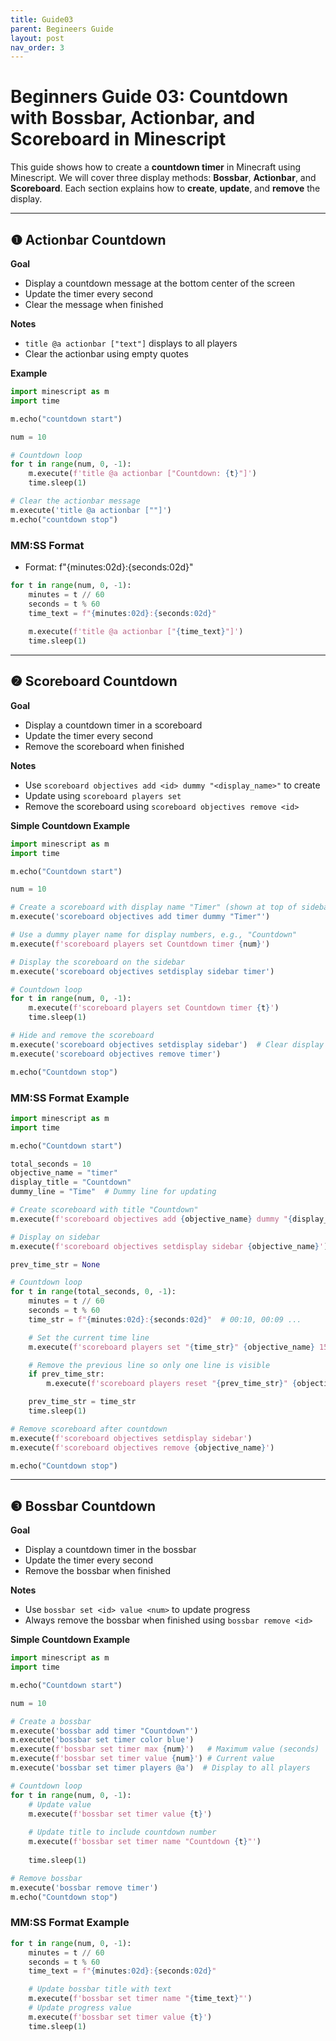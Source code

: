 ```yaml
---
title: Guide03
parent: Begineers Guide
layout: post
nav_order: 3
---
```


# Beginners Guide 03: Countdown with Bossbar, Actionbar, and Scoreboard in Minescript

This guide shows how to create a **countdown timer** in Minecraft using Minescript.
We will cover three display methods: **Bossbar**, **Actionbar**, and **Scoreboard**.
Each section explains how to **create**, **update**, and **remove** the display.

---

## ❶ Actionbar Countdown

**Goal**

* Display a countdown message at the bottom center of the screen
* Update the timer every second
* Clear the message when finished

**Notes**

* `title @a actionbar ["text"]` displays to all players
* Clear the actionbar using empty quotes

**Example**

```python
import minescript as m
import time

m.echo("countdown start")

num = 10

# Countdown loop
for t in range(num, 0, -1):
    m.execute(f'title @a actionbar ["Countdown: {t}"]')
    time.sleep(1)

# Clear the actionbar message
m.execute('title @a actionbar [""]')
m.echo("countdown stop")
```

### MM\:SS Format

* Format: f"{minutes:02d}:{seconds:02d}"

```python
for t in range(num, 0, -1):
    minutes = t // 60
    seconds = t % 60
    time_text = f"{minutes:02d}:{seconds:02d}"
    
    m.execute(f'title @a actionbar ["{time_text}"]')
    time.sleep(1)
```

---

## ❷ Scoreboard Countdown

**Goal**

* Display a countdown timer in a scoreboard
* Update the timer every second
* Remove the scoreboard when finished

**Notes**

* Use `scoreboard objectives add <id> dummy "<display_name>"` to create
* Update using `scoreboard players set`
* Remove the scoreboard using `scoreboard objectives remove <id>`

**Simple Countdown Example**

```python
import minescript as m
import time

m.echo("Countdown start")

num = 10

# Create a scoreboard with display name "Timer" (shown at top of sidebar)
m.execute('scoreboard objectives add timer dummy "Timer"')

# Use a dummy player name for display numbers, e.g., "Countdown"
m.execute(f'scoreboard players set Countdown timer {num}')

# Display the scoreboard on the sidebar
m.execute('scoreboard objectives setdisplay sidebar timer')

# Countdown loop
for t in range(num, 0, -1):
    m.execute(f'scoreboard players set Countdown timer {t}')
    time.sleep(1)

# Hide and remove the scoreboard
m.execute('scoreboard objectives setdisplay sidebar')  # Clear display
m.execute('scoreboard objectives remove timer')

m.echo("Countdown stop")
```

### MM\:SS Format Example

```python
import minescript as m
import time

m.echo("Countdown start")

total_seconds = 10
objective_name = "timer"
display_title = "Countdown"
dummy_line = "Time"  # Dummy line for updating

# Create scoreboard with title "Countdown"
m.execute(f'scoreboard objectives add {objective_name} dummy "{display_title}"')

# Display on sidebar
m.execute(f'scoreboard objectives setdisplay sidebar {objective_name}')

prev_time_str = None

# Countdown loop
for t in range(total_seconds, 0, -1):
    minutes = t // 60
    seconds = t % 60
    time_str = f"{minutes:02d}:{seconds:02d}"  # 00:10, 00:09 ...

    # Set the current time line
    m.execute(f'scoreboard players set "{time_str}" {objective_name} 15')

    # Remove the previous line so only one line is visible
    if prev_time_str:
        m.execute(f'scoreboard players reset "{prev_time_str}" {objective_name}')

    prev_time_str = time_str
    time.sleep(1)

# Remove scoreboard after countdown
m.execute(f'scoreboard objectives setdisplay sidebar')
m.execute(f'scoreboard objectives remove {objective_name}')

m.echo("Countdown stop")
```

---

## ❸ Bossbar Countdown

**Goal**

* Display a countdown timer in the bossbar
* Update the timer every second
* Remove the bossbar when finished

**Notes**

* Use `bossbar set <id> value <num>` to update progress
* Always remove the bossbar when finished using `bossbar remove <id>`

**Simple Countdown Example**

```python
import minescript as m
import time

m.echo("Countdown start")

num = 10

# Create a bossbar
m.execute('bossbar add timer "Countdown"')
m.execute('bossbar set timer color blue')
m.execute(f'bossbar set timer max {num}')   # Maximum value (seconds)
m.execute(f'bossbar set timer value {num}') # Current value
m.execute('bossbar set timer players @a')  # Display to all players

# Countdown loop
for t in range(num, 0, -1):
    # Update value
    m.execute(f'bossbar set timer value {t}')
    
    # Update title to include countdown number
    m.execute(f'bossbar set timer name "Countdown {t}"')
    
    time.sleep(1)

# Remove bossbar
m.execute('bossbar remove timer')
m.echo("Countdown stop")
```

### MM\:SS Format Example

```python
for t in range(num, 0, -1):
    minutes = t // 60
    seconds = t % 60
    time_text = f"{minutes:02d}:{seconds:02d}"

    # Update bossbar title with text
    m.execute(f'bossbar set timer name "{time_text}"')
    # Update progress value
    m.execute(f'bossbar set timer value {t}')
    time.sleep(1)
```
